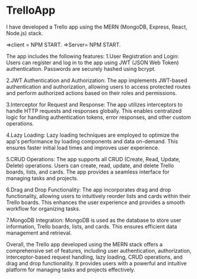 # TrelloApp
I have developed a Trello app using the MERN (MongoDB, Express, React, Node.js) stack.

=>client = NPM START.
=>Server=  NPM START.

The app includes the following features:
1.User Registration and Login: Users can register and log in to the app using JWT (JSON Web Token) authentication. Passwords are securely hashed using bcrypt.

2.JWT Authentication and Authorization: The app implements JWT-based authentication and authorization, allowing users to access protected routes and perform authorized actions based on their roles and permissions.

3.Interceptor for Request and Response: The app utilizes interceptors to handle HTTP requests and responses globally. This enables centralized logic for handling authentication tokens, error responses, and other custom operations.

4.Lazy Loading: Lazy loading techniques are employed to optimize the app's performance by loading components and data on-demand. This ensures faster initial load times and improves user experience.

5.CRUD Operations: The app supports all CRUD (Create, Read, Update, Delete) operations. Users can create, read, update, and delete Trello boards, lists, and cards. The app provides a seamless interface for managing tasks and projects.

6.Drag and Drop Functionality: The app incorporates drag and drop functionality, allowing users to intuitively reorder lists and cards within their Trello boards. This enhances the user experience and provides a smooth workflow for organizing tasks.

7.MongoDB Integration: MongoDB is used as the database to store user information, Trello boards, lists, and cards. This ensures efficient data management and retrieval.

Overall, the Trello app developed using the MERN stack offers a comprehensive set of features, including user authentication, authorization, interceptor-based request handling, lazy loading, CRUD operations, and drag and drop functionality. It provides users with a powerful and intuitive platform for managing tasks and projects effectively.
